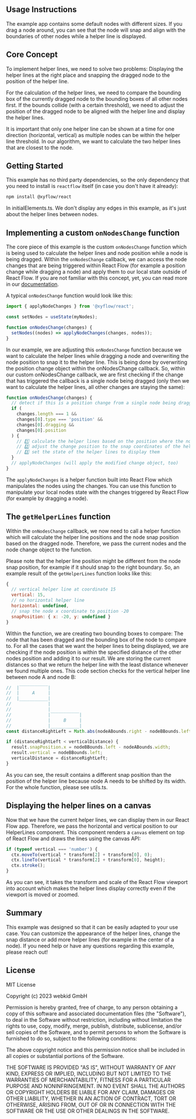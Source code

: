 ## Usage Instructions

The example app contains some default nodes with different sizes. If you drag a node around, you can see that the node will snap and align with the boundaries of other nodes while a helper line is displayed.

## Core Concept

To implement helper lines, we need to solve two problems: Displaying the helper lines at the right place and snapping the dragged node to the position of the helper line.

For the calculation of the helper lines, we need to compare the bounding box of the currently dragged node to the bounding boxes of all other nodes first. If the bounds collide (with a certain threshold), we need to adjust the position of the dragged node to be aligned with the helper line and display the helper lines.

It is important that only one helper line can be shown at a time for one direction (horizontal, vertical) as multiple nodes can be within the helper line threshold. In our algorithm, we want to calculate the two helper lines that are closest to the node.

## Getting Started

This example has no third party dependencies, so the only dependency that you need to install is `reactflow` itself (in case you don't have it already):

```sh
npm install @xyflow/react
```

In initialElements.ts. We don't display any edges in this example, as it's just about the helper lines between nodes.

## Implementing a custom `onNodesChange` function

The core piece of this example is the custom `onNodesChange` function which is being used to calculate the helper lines and node position while a node is being dragged. Within the `onNodesChange` callback, we can access the node changes that are being triggered within React Flow (for example a position change while dragging a node) and apply them to our local state outside of React Flow. If you are not familiar with this concept, yet, you can read more in our [documentation](https://reactflow.dev/learn/getting-started/adding-interactivity).

A typical `onNodesChange` function would look like this:

```js
import { applyNodeChanges } from '@xyflow/react';

const setNodes = useState(myNodes);

function onNodesChange(changes) {
  setNodes((nodes) => applyNodeChanges(changes, nodes));
}
```

In our example, we are adjusting this `onNodesChange` function because we want to calculate the helper lines while dragging a node and overwriting the node position to snap it to the helper line. This is being done by overwriting the position change object within the onNodesChange callback. So, within our custom onNodesChange callback, we are first checking if the change that has triggered the callback is a single node being dragged (only then we want to calculate the helper lines, all other changes are staying the same):

```js
function onNodesChange(changes) {
  // detect if this is a position change from a single node being dragged
  if (
    changes.length === 1 &&
    changes[0].type === 'position' &&
    changes[0].dragging &&
    changes[0].position
  ) {
    // 1️⃣ calculate the helper lines based on the position where the node has been dragged
    // 2️⃣ adjust the change position to the snap coordinates of the helper line, will be applied later
    // 3️⃣ set the state of the helper lines to display them
  }
  // applyNodeChanges (will apply the modified change object, too)
}
```

The `applyNodeChanges` is a helper function built into React Flow which manipulates the nodes using the changes. You can use this function to manipulate your local nodes state with the changes triggered by React Flow (for example by dragging a node).

## The `getHelperLines` function

Within the `onNodesChange` callback, we now need to call a helper function which will calculate the helper line positions and the node snap position based on the dragged node. Therefore, we pass the current nodes and the node change object to the function.

Please note that the helper line position might be different from the node snap position, for example if it should snap to the right boundary. So, an example result of the `getHelperLines` function looks like this:

```js
{
  // vertical helper line at coordinate 15
  vertical: 15,
  // no horizontal helper line
  horizontal: undefined,
  // snap the node x coordinate to position -20
  snapPosition: { x: -20, y: undefined }
}
```

Within the function, we are creating two bounding boxes to compare: The node that has been dragged and the bounding box of the node to compare to. For all the cases that we want the helper lines to being displayed, we are checking if the node position is within the specified distance of the other nodes position and adding it to our result. We are storing the current distances so that we return the helper line with the least distance whenever we found multiple ones. This code section checks for the vertical helper line between node A and node B:

```js
//  |‾‾‾‾‾‾‾‾‾‾‾|
//  |     A     |
//  |___________|
//              |
//              |
//              |‾‾‾‾‾‾‾‾‾‾‾|
//              |     B     |
//              |___________|
const distanceRightLeft = Math.abs(nodeABounds.right - nodeBBounds.left);

if (distanceRightLeft < verticalDistance) {
  result.snapPosition.x = nodeBBounds.left - nodeABounds.width;
  result.vertical = nodeBBounds.left;
  verticalDistance = distanceRightLeft;
}
```

As you can see, the result contains a different snap position than the position of the helper line because node A needs to be shifted by its width. For the whole function, please see utils.ts.

## Displaying the helper lines on a canvas

Now that we have the current helper lines, we can display them in our React Flow app. Therefore, we pass the horizontal and vertical position to our HelperLines component. This component renders a `canvas` element on top of React Flow and draws the lines using the canvas API:

```js
if (typeof vertical === 'number') {
  ctx.moveTo(vertical * transform[2] + transform[0], 0);
  ctx.lineTo(vertical * transform[2] + transform[0], height);
  ctx.stroke();
}
```

As you can see, it takes the transform and scale of the React Flow viewport into account which makes the helper lines display correctly even if the viewport is moved or zoomed.

## Summary

This example was designed so that it can be easily adapted to your use case. You can customize the appearance of the helper lines, change the snap distance or add more helper lines (for example in the center of a node). If you need help or have any questions regarding this example, please reach out!

## License

MIT License

Copyright (c) 2023 webkid GmbH

Permission is hereby granted, free of charge, to any person obtaining a copy
of this software and associated documentation files (the "Software"), to deal
in the Software without restriction, including without limitation the rights
to use, copy, modify, merge, publish, distribute, sublicense, and/or sell
copies of the Software, and to permit persons to whom the Software is
furnished to do so, subject to the following conditions:

The above copyright notice and this permission notice shall be included in all
copies or substantial portions of the Software.

THE SOFTWARE IS PROVIDED "AS IS", WITHOUT WARRANTY OF ANY KIND, EXPRESS OR
IMPLIED, INCLUDING BUT NOT LIMITED TO THE WARRANTIES OF MERCHANTABILITY,
FITNESS FOR A PARTICULAR PURPOSE AND NONINFRINGEMENT. IN NO EVENT SHALL THE
AUTHORS OR COPYRIGHT HOLDERS BE LIABLE FOR ANY CLAIM, DAMAGES OR OTHER
LIABILITY, WHETHER IN AN ACTION OF CONTRACT, TORT OR OTHERWISE, ARISING FROM,
OUT OF OR IN CONNECTION WITH THE SOFTWARE OR THE USE OR OTHER DEALINGS IN THE
SOFTWARE.
